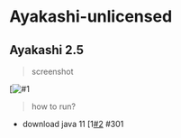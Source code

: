 # Ayakashi-unlicensed
Ayakashi 2.5
---
> screenshot
> 
[![#1](https://cdn.discordapp.com/attachments/821549654621159454/989696826955427940/unknown.png)
> how to run?
- download java 11
[1[#2](https://cdn.discordapp.com/attachments/836914238923472897/989779776791281664/unknown.png)
#301
